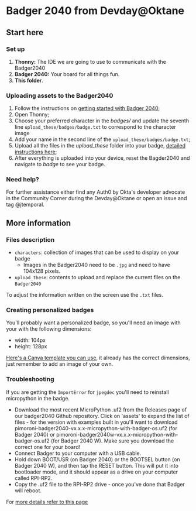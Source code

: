 # Badger 2040 from Devday@Oktane

## Start here

### Set up

1. **Thonny:** The IDE we are going to use to communicate with the Badger2040
1. **Badger 2040:** Your board for all things fun.
1. **This folder**.

### Uploading assets to the Badger2040

1. Follow the instructions on [getting started with Badger 2040](https://learn.pimoroni.com/article/getting-started-with-badger-2040#introduction);
1. Open Thonny;
1. Choose your preferred character in the _badges/_ and update the seventh line `upload_these/badges/badge.txt` to correspond to the character image
1. Add your name in the second line of the `upload_these/badges/badge.txt`;
1. Upload all the files in the _upload\_these_ folder into your badge, [detailed instructions here](https://www.thoughtasylum.com/2022/04/29/the-badger-2040-set-up/);
1. After everything is uploaded into your device, reset the Bagder2040 and navigate to _badge_ to see your badge.

### Need help?

For further assistance either find any Auth0 by Okta's developer advocate in the Community Corner during the Devday@Oktane or open an issue and tag @jtemporal.

## More information

### Files description

- `characters`: collection of images that can be used to display on your badge
    - Images in the Badger2040 need to be `.jpg` and need to have 104x128 pixels.
- `upload_these`: contents to upload and replace the current files on the `Badger2040`

To adjust the information written on the screen use the `.txt` files.

### Creating personalized badges

You'll probably want a personalized badge, so you'll need an image with your with the following dimensions:

* width: 104px
* height: 128px

[Here's a Canva template you can use](https://www.canva.com/design/DAFrALs4Y9M/jaOvDF6RzTROxnDUyuEWnA/view?utm_content=DAFrALs4Y9M&utm_campaign=designshare&utm_medium=link&utm_source=publishsharelink&mode=preview), it already has the correct dimensions, just remember to add an image of your own.

### Troubleshooting

If you are getting the `ImportError` for `jpegdec` you'll need to reinstall micropython in the badge.

- Download the most recent MicroPython .uf2 from the Releases page of our badger2040 Github repository. Click on 'assets' to expand the list of files - for the version with examples built in you'll want to download pimoroni-badger2040-vx.x.x-micropython-with-badger-os.uf2 (for Badger 2040) or pimoroni-badger2040w-vx.x.x-micropython-with-badger-os.uf2 (for Badger 2040 W). Make sure you download the correct one for your board!
- Connect Badger to your computer with a USB cable.
- Hold down BOOT/USR (on Badger 2040) or the BOOTSEL button (on Badger 2040 W), and then tap the RESET button. This will put it into bootloader mode, and it should appear as a drive on your computer called RPI-RP2.
- Copy the .uf2 file to the RPI-RP2 drive - once you've done that Badger will reboot.

For [more details refer to this page](https://learn.pimoroni.com/article/getting-started-with-badger-2040#troubleshooting)